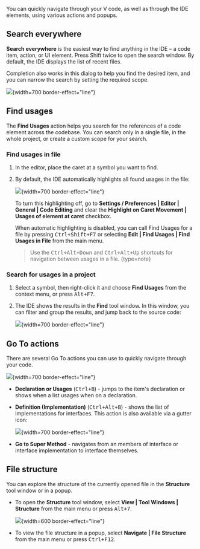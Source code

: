 [//]: # (title: Navigation and Search)

You can quickly navigate through your V code, as well as through the IDE elements, using various actions and popups.

## Search everywhere

**Search everywhere** is the easiest way to find anything in the IDE – a code item, action, or UI element.
Press <shortcut>Shift</shortcut> twice to open the search window. By default, the IDE displays the list of recent files.

Completion also works in this dialog to help you find the desired item, and you can narrow the search by setting the
required scope.

![](search-everywhere.png){width=700 border-effect="line"}

## Find usages

The **Find Usages** action helps you search for the references of a code element across the codebase. You can search
only in a single file, in the whole project, or create a custom scope for your search.

### Find usages in file

1. In the editor, place the caret at a symbol you want to find.

2. By default, the IDE automatically highlights all found usages in the file:

   ![](local-find-usages.png){width=700 border-effect="line"}

   To turn this highlighting off, go to **Settings / Preferences | Editor | General | Code Editing** and clear the
   **Highlight on Caret Movement | Usages of element at caret** checkbox.

   When automatic highlighting is disabled, you can call Find Usages for a file by pressing <kbd>Ctrl+Shift+F7</kbd> or
   selecting **Edit | Find Usages | Find Usages in File** from the main menu.

   > Use the <kbd>Ctrl+Alt+Down</kbd> and <kbd>Ctrl+Alt+Up</kbd> shortcuts for navigation between usages in a file.
   > {type=note}

### Search for usages in a project

1. Select a symbol, then right-click it and choose **Find Usages** from the context menu, or press <kbd>Alt+F7</kbd>.
2. The IDE shows the results in the **Find** tool window. In this window, you can filter and group the results, and jump
   back to the source code:

   ![](global-find-usages.png){width=700 border-effect="line"}

## Go To actions

There are several Go To actions you can use to quickly navigate through your code.

![](goto.png){width=700 border-effect="line"}

- **Declaration or Usages** (<kbd>Ctrl+B</kbd>) - jumps to the item's declaration or shows when a list usages when on a
  declaration.

- **Definition (Implementation)** (<kbd>Ctrl+Alt+B</kbd>) - shows the list of implementations for interfaces. This
  action is also available via a gutter icon:

  ![](interface-implementations.png){width=700 border-effect="line"}

- **Go to Super Method** - navigates from an members of interface or interface implementation to
  interface themselves.

## File structure

You can explore the structure of the currently opened file in the **Structure** tool window or in a popup.

- To open the **Structure** tool window, select **View | Tool Windows | Structure** from the main menu or press <kbd>
  Alt+7</kbd>.

  ![](structure-view.png){width=600 border-effect="line"}

- To view the file structure in a popup, select **Navigate | File Structure** from the main menu or press <kbd>
  Ctrl+F12</kbd>.
